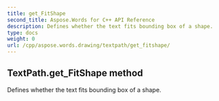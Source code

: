 ```yaml
---
title: get_FitShape
second_title: Aspose.Words for C++ API Reference
description: Defines whether the text fits bounding box of a shape. 
type: docs
weight: 0
url: /cpp/aspose.words.drawing/textpath/get_fitshape/
---
```

## TextPath.get_FitShape method


Defines whether the text fits bounding box of a shape.

